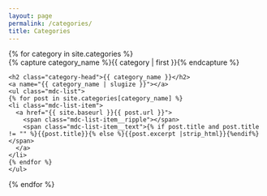 ```yaml
---
layout: page
permalink: /categories/
title: Categories
---
```



<div id="archives">
{% for category in site.categories %}
  <div>
    {% capture category_name %}{{ category | first }}{% endcapture %}
    <div id="#{{ category_name | slugize }}"></div>

    <h2 class="category-head">{{ category_name }}</h2>
    <a name="{{ category_name | slugize }}"></a>
    <ul class="mdc-list">
    {% for post in site.categories[category_name] %}
    <li class="mdc-list-item">
      <a href="{{ site.baseurl }}{{ post.url }}">
        <span class="mdc-list-item__ripple"></span>
        <span class="mdc-list-item__text">{% if post.title and post.title != "" %}{{post.title}}{% else %}{{post.excerpt |strip_html}}{%endif%}</span>
      </a>
    </li>
    {% endfor %}
    </ul>
  </div>
{% endfor %}
</div>
